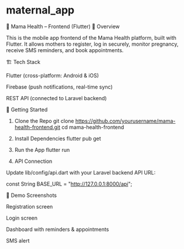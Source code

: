 # maternal_app

📘 Mama Health – Frontend (Flutter)
🌸 Overview

This is the mobile app frontend of the Mama Health platform, built with Flutter.
It allows mothers to register, log in securely, monitor pregnancy, receive SMS reminders, and book appointments.

🏗️ Tech Stack

Flutter (cross-platform: Android & iOS)

Firebase (push notifications, real-time sync)

REST API (connected to Laravel backend)

🚀 Getting Started
1. Clone the Repo
git clone https://github.com/yourusername/mama-health-frontend.git
cd mama-health-frontend

2. Install Dependencies
flutter pub get

3. Run the App
flutter run

4. API Connection

Update lib/config/api.dart with your Laravel backend API URL:

const String BASE_URL = "http://127.0.0.1:8000/api";

📸 Demo Screenshots

Registration screen

Login screen

Dashboard with reminders & appointments

SMS alert

